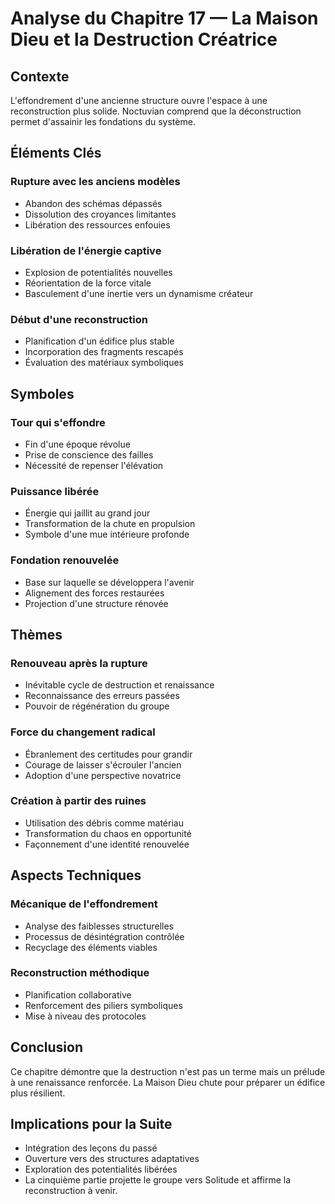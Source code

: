 # Analyse du Chapitre 17 — La Maison Dieu et la Destruction Créatrice

## Contexte
L'effondrement d'une ancienne structure ouvre l'espace à une reconstruction plus solide. Noctuvian comprend que la déconstruction permet d'assainir les fondations du système.

## Éléments Clés

### Rupture avec les anciens modèles
- Abandon des schémas dépassés
- Dissolution des croyances limitantes
- Libération des ressources enfouies

### Libération de l'énergie captive
- Explosion de potentialités nouvelles
- Réorientation de la force vitale
- Basculement d'une inertie vers un dynamisme créateur

### Début d'une reconstruction
- Planification d'un édifice plus stable
- Incorporation des fragments rescapés
- Évaluation des matériaux symboliques

## Symboles

### Tour qui s'effondre
- Fin d'une époque révolue
- Prise de conscience des failles
- Nécessité de repenser l'élévation

### Puissance libérée
- Énergie qui jaillit au grand jour
- Transformation de la chute en propulsion
- Symbole d'une mue intérieure profonde

### Fondation renouvelée
- Base sur laquelle se développera l'avenir
- Alignement des forces restaurées
- Projection d'une structure rénovée

## Thèmes

### Renouveau après la rupture
- Inévitable cycle de destruction et renaissance
- Reconnaissance des erreurs passées
- Pouvoir de régénération du groupe

### Force du changement radical
- Ébranlement des certitudes pour grandir
- Courage de laisser s'écrouler l'ancien
- Adoption d'une perspective novatrice

### Création à partir des ruines
- Utilisation des débris comme matériau
- Transformation du chaos en opportunité
- Façonnement d'une identité renouvelée

## Aspects Techniques

### Mécanique de l'effondrement
- Analyse des faiblesses structurelles
- Processus de désintégration contrôlée
- Recyclage des éléments viables

### Reconstruction méthodique
- Planification collaborative
- Renforcement des piliers symboliques
- Mise à niveau des protocoles

## Conclusion
Ce chapitre démontre que la destruction n'est pas un terme mais un prélude à une renaissance renforcée. La Maison Dieu chute pour préparer un édifice plus résilient.

## Implications pour la Suite
- Intégration des leçons du passé
- Ouverture vers des structures adaptatives
- Exploration des potentialités libérées
- La cinquième partie projette le groupe vers Solitude et affirme la reconstruction à venir.
